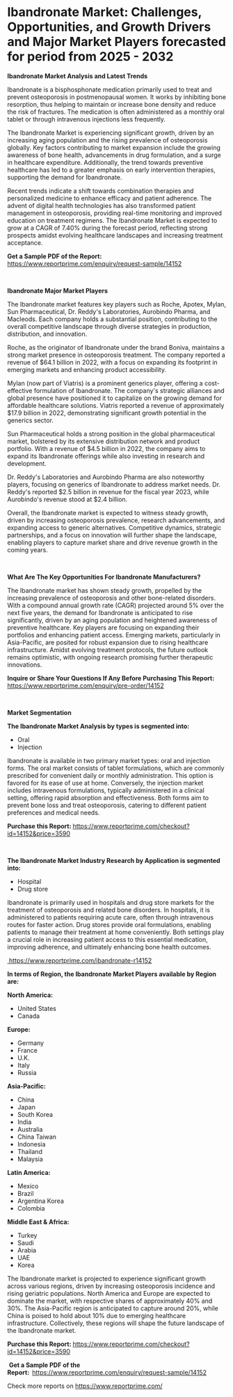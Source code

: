 <p><h1>Ibandronate Market: Challenges, Opportunities, and Growth Drivers and Major Market Players forecasted for period from 2025 - 2032</h1></p><p><strong>Ibandronate Market Analysis and Latest Trends</strong></p>
<p><p>Ibandronate is a bisphosphonate medication primarily used to treat and prevent osteoporosis in postmenopausal women. It works by inhibiting bone resorption, thus helping to maintain or increase bone density and reduce the risk of fractures. The medication is often administered as a monthly oral tablet or through intravenous injections less frequently.</p><p>The Ibandronate Market is experiencing significant growth, driven by an increasing aging population and the rising prevalence of osteoporosis globally. Key factors contributing to market expansion include the growing awareness of bone health, advancements in drug formulation, and a surge in healthcare expenditure. Additionally, the trend towards preventive healthcare has led to a greater emphasis on early intervention therapies, supporting the demand for Ibandronate.</p><p>Recent trends indicate a shift towards combination therapies and personalized medicine to enhance efficacy and patient adherence. The advent of digital health technologies has also transformed patient management in osteoporosis, providing real-time monitoring and improved education on treatment regimens. The Ibandronate Market is expected to grow at a CAGR of 7.40% during the forecast period, reflecting strong prospects amidst evolving healthcare landscapes and increasing treatment acceptance.</p></p>
<p><strong>Get a Sample PDF of the Report:&nbsp;</strong> <a href="https://www.reportprime.com/enquiry/request-sample/14152?utm_campaign=2288&utm_medium=2&utm_source=Github&utm_content=ia&utm_term=20032025&utm_id=ibandronate">https://www.reportprime.com/enquiry/request-sample/14152</a></p>
<p>&nbsp;</p>
<p><strong>Ibandronate Major Market Players</strong></p>
<p><p>The Ibandronate market features key players such as Roche, Apotex, Mylan, Sun Pharmaceutical, Dr. Reddy's Laboratories, Aurobindo Pharma, and Macleods. Each company holds a substantial position, contributing to the overall competitive landscape through diverse strategies in production, distribution, and innovation.</p><p>Roche, as the originator of Ibandronate under the brand Boniva, maintains a strong market presence in osteoporosis treatment. The company reported a revenue of $64.1 billion in 2022, with a focus on expanding its footprint in emerging markets and enhancing product accessibility.</p><p>Mylan (now part of Viatris) is a prominent generics player, offering a cost-effective formulation of Ibandronate. The company's strategic alliances and global presence have positioned it to capitalize on the growing demand for affordable healthcare solutions. Viatris reported a revenue of approximately $17.9 billion in 2022, demonstrating significant growth potential in the generics sector.</p><p>Sun Pharmaceutical holds a strong position in the global pharmaceutical market, bolstered by its extensive distribution network and product portfolio. With a revenue of $4.5 billion in 2022, the company aims to expand its Ibandronate offerings while also investing in research and development.</p><p>Dr. Reddy's Laboratories and Aurobindo Pharma are also noteworthy players, focusing on generics of Ibandronate to address market needs. Dr. Reddy's reported $2.5 billion in revenue for the fiscal year 2023, while Aurobindo's revenue stood at $2.4 billion.</p><p>Overall, the Ibandronate market is expected to witness steady growth, driven by increasing osteoporosis prevalence, research advancements, and expanding access to generic alternatives. Competitive dynamics, strategic partnerships, and a focus on innovation will further shape the landscape, enabling players to capture market share and drive revenue growth in the coming years.</p></p>
<p>&nbsp;</p>
<p><strong>What Are The Key Opportunities For Ibandronate Manufacturers?</strong></p>
<p><p>The Ibandronate market has shown steady growth, propelled by the increasing prevalence of osteoporosis and other bone-related disorders. With a compound annual growth rate (CAGR) projected around 5% over the next five years, the demand for Ibandronate is anticipated to rise significantly, driven by an aging population and heightened awareness of preventive healthcare. Key players are focusing on expanding their portfolios and enhancing patient access. Emerging markets, particularly in Asia-Pacific, are posited for robust expansion due to rising healthcare infrastructure. Amidst evolving treatment protocols, the future outlook remains optimistic, with ongoing research promising further therapeutic innovations.</p></p>
<p><strong>Inquire or Share Your Questions If Any Before Purchasing This Report:</strong> <a href="https://www.reportprime.com/enquiry/pre-order/14152?utm_campaign=2288&utm_medium=2&utm_source=Github&utm_content=ia&utm_term=20032025&utm_id=ibandronate">https://www.reportprime.com/enquiry/pre-order/14152</a></p>
<p>&nbsp;</p>
<p><strong>Market Segmentation</strong></p>
<p><strong>The Ibandronate Market Analysis by types is segmented into:</strong></p>
<p><ul><li>Oral</li><li>Injection</li></ul></p>
<p><p>Ibandronate is available in two primary market types: oral and injection forms. The oral market consists of tablet formulations, which are commonly prescribed for convenient daily or monthly administration. This option is favored for its ease of use at home. Conversely, the injection market includes intravenous formulations, typically administered in a clinical setting, offering rapid absorption and effectiveness. Both forms aim to prevent bone loss and treat osteoporosis, catering to different patient preferences and medical needs.</p></p>
<p><strong>Purchase this Report:&nbsp;</strong><a href="https://www.reportprime.com/checkout?id=14152&price=3590&utm_campaign=2288&utm_medium=2&utm_source=Github&utm_content=ia&utm_term=20032025&utm_id=ibandronate">https://www.reportprime.com/checkout?id=14152&price=3590</a></p>
<p>&nbsp;</p>
<p><strong>The Ibandronate Market Industry Research by Application is segmented into:</strong></p>
<p><ul><li>Hospital</li><li>Drug store</li></ul></p>
<p><p>Ibandronate is primarily used in hospitals and drug store markets for the treatment of osteoporosis and related bone disorders. In hospitals, it is administered to patients requiring acute care, often through intravenous routes for faster action. Drug stores provide oral formulations, enabling patients to manage their treatment at home conveniently. Both settings play a crucial role in increasing patient access to this essential medication, improving adherence, and ultimately enhancing bone health outcomes.</p></p>
<p><a href="https://www.reportprime.com/ibandronate-r14152?utm_campaign=2288&utm_medium=2&utm_source=Github&utm_content=ia&utm_term=20032025&utm_id=ibandronate">&nbsp;https://www.reportprime.com/ibandronate-r14152</a></p>
<p><strong>In terms of Region, the Ibandronate Market Players available by Region are:</strong></p>
<p>
    <p> <strong> North America: </strong>
        <ul>
            <li>United States</li>
            <li>Canada</li>
        </ul>
        </p> 
    <p> <strong> Europe: </strong>
        <ul>
            <li>Germany</li>
            <li>France</li>
            <li>U.K.</li>
            <li>Italy</li>
            <li>Russia</li>
        </ul>
        </p> 
    <p> <strong> Asia-Pacific: </strong>
        <ul>
            <li>China</li>
            <li>Japan</li>
            <li>South Korea</li>
            <li>India</li>
            <li>Australia</li>
            <li>China Taiwan</li>
            <li>Indonesia</li>
            <li>Thailand</li>
            <li>Malaysia</li>
        </ul>
        </p> 
    <p> <strong> Latin America: </strong>
        <ul>
            <li>Mexico</li>
            <li>Brazil</li>
            <li>Argentina Korea</li>
            <li>Colombia</li>
        </ul>
        </p> 
    <p> <strong> Middle East & Africa: </strong>
        <ul>
            <li>Turkey</li>
            <li>Saudi</li>
            <li>Arabia</li>
            <li>UAE</li>
            <li>Korea</li>
        </ul>
    </p>
    </p>
<p><p>The Ibandronate market is projected to experience significant growth across various regions, driven by increasing osteoporosis incidence and rising geriatric populations. North America and Europe are expected to dominate the market, with respective shares of approximately 40% and 30%. The Asia-Pacific region is anticipated to capture around 20%, while China is poised to hold about 10% due to emerging healthcare infrastructure. Collectively, these regions will shape the future landscape of the Ibandronate market.</p></p>
<p><strong>Purchase this Report: </strong><a href="https://www.reportprime.com/checkout?id=14152&price=3590&utm_campaign=2288&utm_medium=2&utm_source=Github&utm_content=ia&utm_term=20032025&utm_id=ibandronate">https://www.reportprime.com/checkout?id=14152&price=3590</a></p>
<p>&nbsp;<strong>Get a Sample PDF of the Report:&nbsp;&nbsp;</strong><a href="https://www.reportprime.com/enquiry/request-sample/14152?utm_campaign=2288&utm_medium=2&utm_source=Github&utm_content=ia&utm_term=20032025&utm_id=ibandronate">https://www.reportprime.com/enquiry/request-sample/14152</a></p>
<p><strong></strong></p>
<p>Check more reports on <a href="https://www.reportprime.com/?utm_campaign=2288&utm_medium=2&utm_source=Github&utm_content=ia&utm_term=20032025&utm_id=ibandronate">https://www.reportprime.com/</a></p>